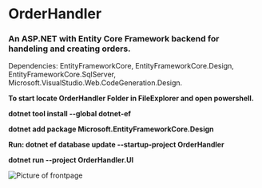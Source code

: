 # OrderHandler
<h3>An ASP.NET with Entity Core Framework backend for handeling and creating orders.</h3>

Dependencies: EntityFrameworkCore, EntityFrameworkCore.Design, EntityFrameworkCore.SqlServer, Microsoft.VisualStudio.Web.CodeGeneration.Design.

<b>To start locate OrderHandler Folder in FileExplorer and open powershell.</b> 

<b>dotnet tool install --global dotnet-ef</b></br>

<b>dotnet add package Microsoft.EntityFrameworkCore.Design</b></br>

<b>Run: dotnet ef database update --startup-project OrderHandler</b></br>

<b>dotnet run --project OrderHandler.UI</b>


![Picture of frontpage](https://user-images.githubusercontent.com/54987631/125422131-d10aa365-6b00-4552-89ce-398ea698a818.PNG)
